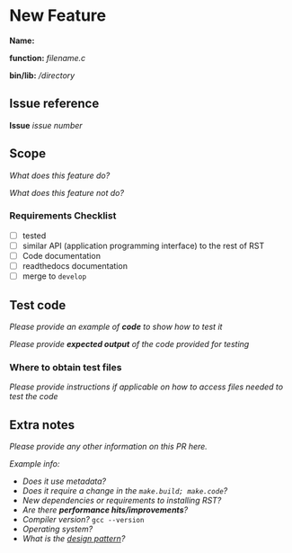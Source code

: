 # New Feature 
**Name:**

**function:** *filename.c*

**bin/lib:** */directory*

## Issue reference

**Issue** *issue number*

## Scope

*What does this feature do?*

*What does this feature not do?* 

### Requirements Checklist

- [ ] tested
- [ ] similar API (application programming interface) to the rest of RST
- [ ] Code documentation
- [ ] readthedocs documentation
- [ ] merge to `develop`

## Test code

*Please provide an example of **code** to show how to test it*

*Please provide **expected output** of the code provided for testing*

### Where to obtain test files

*Please provide instructions if applicable on how to access files needed to test the code*

## Extra notes

*Please provide any other information on this PR here.*

*Example info:*
- *Does it use metadata?*
- *Does it require a change in the `make.build; make.code`?*
- *New dependencies or requirements to installing RST?*
- *Are there **performance hits/improvements**?*
- *Compiler version?* `gcc --version`
- *Operating system?*
- *What is the [design pattern](https://refactoring.guru/design-patterns/template-method)?*
